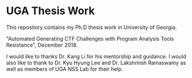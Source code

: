 # UGA Thesis Work
This repository contains my Ph.D thesis work in University of Georgia.

"Automated Generating CTF Challenges with Program Analysis Tools Resistance", December 2018.

I would like to thanks Dr. Kang Li for his mentorship and guidance. I would also like to thank to Dr. Kyu Hyung Lee and Dr. Lakshmish Ramaswamy as well as members of UGA NSS Lab for their help.

